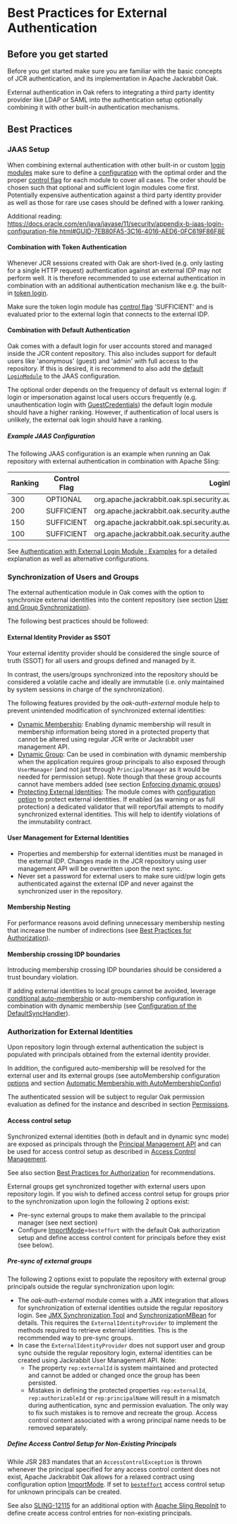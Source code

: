 <!--
   Licensed to the Apache Software Foundation (ASF) under one or more
   contributor license agreements.  See the NOTICE file distributed with
   this work for additional information regarding copyright ownership.
   The ASF licenses this file to You under the Apache License, Version 2.0
   (the "License"); you may not use this file except in compliance with
   the License.  You may obtain a copy of the License at

       http://www.apache.org/licenses/LICENSE-2.0

   Unless required by applicable law or agreed to in writing, software
   distributed under the License is distributed on an "AS IS" BASIS,
   WITHOUT WARRANTIES OR CONDITIONS OF ANY KIND, either express or implied.
   See the License for the specific language governing permissions and
   limitations under the License.
-->

# Best Practices for External Authentication

<!-- MACRO{toc} -->

## Before you get started

Before you get started make sure you are familiar with the basic concepts of JCR authentication, and its implementation in Apache Jackrabbit Oak.

External authentication in Oak refers to integrating a third party identity provider like LDAP or SAML into the authentication setup optionally combining it with other built-in authentication mechanisms.

## Best Practices 

### JAAS Setup

When combining external authentication with other built-in or custom [login modules] make sure to define a [configuration] with the optimal order and the proper [control flag] for each module to cover all cases. The order should be chosen such that optional and sufficient login modules come first. Potentially expensive authentication against a third party identity provider as well as those for rare use cases should be defined with a lower ranking. 

Additional reading: https://docs.oracle.com/en/java/javase/11/security/appendix-b-jaas-login-configuration-file.html#GUID-7EB80FA5-3C16-4016-AED6-0FC619F86F8E

#### Combination with Token Authentication

Whenever JCR sessions created with Oak are short-lived (e.g. only lasting for a single HTTP request) authentication against an external IDP may not perform well. It is therefore recommended to use external authentication in combination with an additional authentication mechanism like e.g. the built-in [token login](../tokenmanagement.html).

Make sure the token login module has [control flag] 'SUFFICIENT' and is evaluated prior to the external login that connects to the external IDP.

#### Combination with Default Authentication

Oak comes with a default login for user accounts stored and managed inside the JCR content repository. This also includes support for default users like 'anonymous' (guest) and 'admin' with full access to the repository. If this is desired, it is recommend to also add the [default `LoginModule`](../default.html#uid_pw) to the JAAS configuration.

The optional order depends on the frequency of default vs external login: if login or impersonation against local users occurs frequently (e.g. unauthentication login with [GuestCredentials]) the default login module should have a higher ranking. However, if authentication of local users is unlikely, the external oak login should have a ranking.

##### Example JAAS Configuration

The following JAAS configuration is an example when running an Oak repository with external authentication in combination with Apache Sling:

| Ranking | Control Flag | LoginModule Class Name |
|---------|--------------|------------------------|
| 300     | OPTIONAL     | org.apache.jackrabbit.oak.spi.security.authentication.GuestLoginModule |
| 200     | SUFFICIENT   | org.apache.jackrabbit.oak.security.authentication.token.TokenLoginModule | 
| 150     | SUFFICIENT   | org.apache.jackrabbit.oak.spi.security.authentication.external.impl.ExternalLoginModuleFactory |
| 100     | SUFFICIENT   | org.apache.jackrabbit.oak.security.authentication.user.LoginModuleImpl |

See [Authentication with External Login Module : Examples](externallogin_examples.html#Integration_with_Standard_Oak_Authentication_used_for_Apache_Sling) for a detailed explanation as well as alternative 
configurations.

### Synchronization of Users and Groups

The external authentication module in Oak comes with the option to synchronize external identities into the content repository (see section [User and Group Synchronization](../usersync.html)).

The following best practices should be followed:

#### External Identity Provider as SSOT

Your external identity provider should be considered the single source of truth (SSOT) for all users and groups defined and managed by it. 

In contrast, the users/groups synchronized into the repository should be considered a volatile cache and ideally are immutable (i.e. only maintained by system sessions in charge of the synchronization). 

The following features provided by the _oak-auth-external_ module help to prevent unintended modification of synchronized external identities:

- [Dynamic Membership](defaultusersync.html#dynamic_membership): Enabling dynamic membership will result in membership information being stored in a protected property that cannot be altered using regular JCR write or Jackrabbit user management API. 
- [Dynamic Group](defaultusersync.html#dynamic_groups): Can be used in combination with dynamic membership when the application requires group principals to also exposed through `UserManager` (and not just through `PrincipalManager` as it would be needed for permission setup). Note though that these group accounts cannot have members added (see section [Enforcing dynamic groups](defaultusersync.html#enforcing_dynamic_groups))
- [Protecting External Identities](defaultusersync.html#protect_external_identities): The module comes with [configuration 
 option](defaultusersync.html#configuration_principals) to protect external identities. If enabled (as warning or as full protection) a dedicated validator that will report/fail attempts to modify synchronized external identities. This will help to identify violations of the immutability contract.
 
#### User Management for External Identities

- Properties and membership for external identities must be managed in the external IDP. Changes made in the JCR repository using user management API will be overwritten upon the next sync.
- Never set a password for external users to make sure uid/pw login gets authenticated against the external IDP and never against the synchronized user in the repository.

#### Membership Nesting

For performance reasons avoid defining unnecessary membership nesting that increase the number of indirections (see [Best Practices for Authorization](../../authorization/bestpractices.html)).

#### Membership crossing IDP boundaries

Introducing membership crossing IDP boundaries should be considered a trust boundary violation.

If adding external identities to local groups cannot be avoided, leverage [conditional auto-membership](defaultusersync.html#configuration_automembership) or auto-membership configuration in combination with dynamic membership (see [Configuration of the DefaultSyncHandler](defaultusersync.html#configuration_sync_handler)).

### Authorization for External Identities

Upon repository login through external authentication the subject is populated with principals obtained from the external identity provider. 

In addition, the configured auto-membership will be resolved for the external user and its external groups (see autoMembership configuration [options](defaultusersync.html#configuration_sync_handler) and section [Automatic Membership with AutoMembershipConfig](defaultusersync.html#configuration_automembership))

The authenticated session will be subject to regular Oak permission evaluation as defined for the instance and described in section [Permissions](../../permission.html). 

#### Access control setup

Synchronized external identities (both in default and in dynamic sync mode) are exposed as principals through the [Principal Management API](../../principal.html) and can be used for access control setup as described in [Access Control Management](../../accesscontrol.html).

See also section [Best Practices for Authorization](../../authorization/bestpractices.html) for recommendations.

External groups get synchronized together with external users upon repository login. If you wish to defined access control setup for groups prior to the synchronization upon login the following 2 options exist:

- Pre-sync external groups to make them available to the principal manager (see next section)
- Configure [ImportMode](../../accesscontrol/default.html#configuration)=`besteffort` with the default Oak authorization setup and define access control content for principals before they exist (see below).
  
##### Pre-sync of external groups

The following 2 options exist to populate the repository with external group principals outside the regular synchronization upon login:

- The _oak-auth-external_ module comes with a JMX integration that allows for synchronization of external identities outside the regular repository login. See [JMX Synchronization Tool](../usersync.html#jmx-synchronization-tool) and [SynchronizationMBean](https://jackrabbit.apache.org/oak/docs/apidocs/org/apache/jackrabbit/oak/spi/security/authentication/external/impl/jmx/SynchronizationMBean.html) for details. This requires the `ExternalIdentityProvider` to implement the methods required to retrieve external identities. This is the recommended way to pre-sync groups.
- In case the `ExternalIdentityProvider` does not support user and group sync outside the regular repository login, external identities can be created using Jackrabbit User Management API. Note: 
    - The property `rep:externalId` is system maintained and protected and cannot be added or changed once the group has been persisted.
    - Mistakes in defining the protected properties `rep:externalId`, `rep:authorizableId` or `rep:principalName` will result in a mismatch during authentication, sync and permission evaluation. The only way to fix such mistakes is to remove and recreate the group. Access control content associated with a wrong principal name needs to be removed separately.

##### Define Access Control Setup for Non-Existing Principals

While JSR 283 mandates that an `AccessControlException` is thrown whenever the principal specified for any access control content does not exist, Apache Jackrabbit Oak allows for a relaxed contract using configuration option [ImportMode](../../accesscontrol/default.html#xml_import). If set to [`besteffort`](../../accesscontrol/default.html#configuration) access control setup for unknown principals can be created.

See also [SLING-12115](https://issues.apache.org/jira/browse/SLING-12115) for an additional option with [Apache Sling RepoInit](https://sling.apache.org/documentation/bundles/repository-initialization.html) to define create access control entries for non-existing principals.

<!-- references -->
[login modules]: https://docs.oracle.com/en/java/javase/11/docs/api/java.base/javax/security/auth/spi/LoginModule.html
[configuration]: https://docs.oracle.com/en/java/javase/11/docs/api/java.base/javax/security/auth/login/Configuration.html
[control flag]: https://docs.oracle.com/en/java/javase/11/docs/api/java.base/javax/security/auth/login/AppConfigurationEntry.LoginModuleControlFlag.html
[GuestCredentials]: https://s.apache.org/jcr-2.0-javadoc/javax/jcr/GuestCredentials.html
